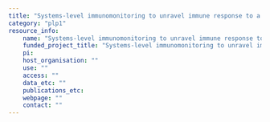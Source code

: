 ```yaml
---
title: "Systems-level immunomonitoring to unravel immune response to a novel pathogen"
category: "plp1"
resource_info:
    name: "Systems-level immunomonitoring to unravel immune response to a novel pathogen"
    funded_project_title: "Systems-level immunomonitoring to unravel immune response to a novel pathogen"
    pi:
    host_organisation: ""
    use: ""
    access: ""
    data_etc: ""
    publications_etc:
    webpage: ""
    contact: ""
---
```

